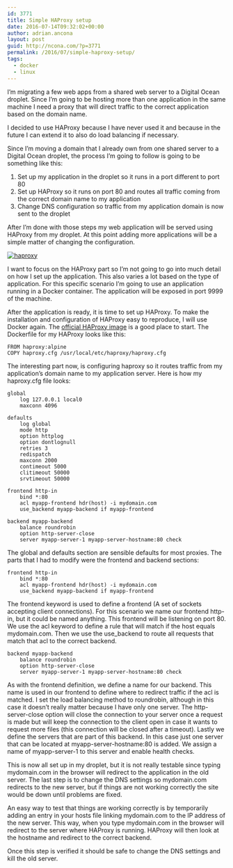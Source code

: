 ```yaml
---
id: 3771
title: Simple HAProxy setup
date: 2016-07-14T09:32:02+00:00
author: adrian.ancona
layout: post
guid: http://ncona.com/?p=3771
permalink: /2016/07/simple-haproxy-setup/
tags:
  - docker
  - linux
---
```

I&#8217;m migrating a few web apps from a shared web server to a Digital Ocean droplet. Since I&#8217;m going to be hosting more than one application in the same machine I need a proxy that will direct traffic to the correct application based on the domain name.

I decided to use HAProxy because I have never used it and because in the future I can extend it to also do load balancing if necessary.

Since I&#8217;m moving a domain that I already own from one shared server to a Digital Ocean droplet, the process I&#8217;m going to follow is going to be something like this:

  1. Set up my application in the droplet so it runs in a port different to port 80
  2. Set up HAProxy so it runs on port 80 and routes all traffic coming from the correct domain name to my application
  3. Change DNS configuration so traffic from my application domain is now sent to the droplet

<!--more-->

After I&#8217;m done with those steps my web application will be served using HAProxy from my droplet. At this point adding more applications will be a simple matter of changing the configuration.

[<img src="/images/posts/haproxy.jpg" alt="haproxy" />](/images/posts/haproxy.jpg)

I want to focus on the HAProxy part so I&#8217;m not going to go into much detail on how I set up the application. This also varies a lot based on the type of application. For this specific scenario I&#8217;m going to use an application running in a Docker container. The application will be exposed in port 9999 of the machine.

After the application is ready, it is time to set up HAProxy. To make the installation and configuration of HAProxy easy to reproduce, I will use Docker again. The [official HAProxy image](https://hub.docker.com/_/haproxy/) is a good place to start. The Dockerfile for my HAProxy looks like this:

```docker
FROM haproxy:alpine
COPY haproxy.cfg /usr/local/etc/haproxy/haproxy.cfg
```

The interesting part now, is configuring haproxy so it routes traffic from my application&#8217;s domain name to my application server. Here is how my haproxy.cfg file looks:

```
global
    log 127.0.0.1 local0
    maxconn 4096

defaults
    log global
    mode http
    option httplog
    option dontlognull
    retries 3
    redispatch
    maxconn 2000
    contimeout 5000
    clitimeout 50000
    srvtimeout 50000

frontend http-in
    bind *:80
    acl myapp-frontend hdr(host) -i mydomain.com
    use_backend myapp-backend if myapp-frontend

backend myapp-backend
    balance roundrobin
    option http-server-close
    server myapp-server-1 myapp-server-hostname:80 check
```

The global and defaults section are sensible defaults for most proxies. The parts that I had to modify were the frontend and backend sections:

```
frontend http-in
    bind *:80
    acl myapp-frontend hdr(host) -i mydomain.com
    use_backend myapp-backend if myapp-frontend
```

The frontend keyword is used to define a frontend (A set of sockets accepting client connections). For this scenario we name our frontend http-in, but it could be named anything. This frontend will be listening on port 80. We use the acl keyword to define a rule that will match if the host equals mydomain.com. Then we use the use_backend to route all requests that match that acl to the correct backend.

```
backend myapp-backend
    balance roundrobin
    option http-server-close
    server myapp-server-1 myapp-server-hostname:80 check
```

As with the frontend definition, we define a name for our backend. This name is used in our frontend to define where to redirect traffic if the acl is matched. I set the load balancing method to roundrobin, although in this case it doesn&#8217;t really matter because I have only one server. The http-server-close option will close the connection to your server once a request is made but will keep the connection to the client open in case it wants to request more files (this connection will be closed after a timeout). Lastly we define the servers that are part of this backend. In this case just one server that can be located at myapp-server-hostname:80 is added. We assign a name of myapp-server-1 to this server and enable health checks.

This is now all set up in my droplet, but it is not really testable since typing mydomain.com in the browser will redirect to the application in the old server. The last step is to change the DNS settings so mydomain.com redirects to the new server, but if things are not working correctly the site would be down until problems are fixed.

An easy way to test that things are working correctly is by temporarily adding an entry in your hosts file linking mydomain.com to the IP address of the new server. This way, when you type mydomain.com in the browser will redirect to the server where HAProxy is running. HAProxy will then look at the hostname and redirect to the correct backend.

Once this step is verified it should be safe to change the DNS settings and kill the old server.
